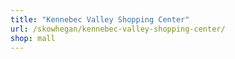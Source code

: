 ```yaml
---
title: "Kennebec Valley Shopping Center"
url: /skowhegan/kennebec-valley-shopping-center/
shop: mall
---
```

